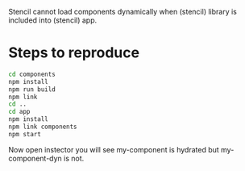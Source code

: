 Stencil cannot load components dynamically when (stencil) library is included into (stencil) app.

# Steps to reproduce

```sh
cd components
npm install
npm run build
npm link
cd ..
cd app
npm install
npm link components
npm start
```

Now open instector you will see my-component is hydrated but my-component-dyn is not.

